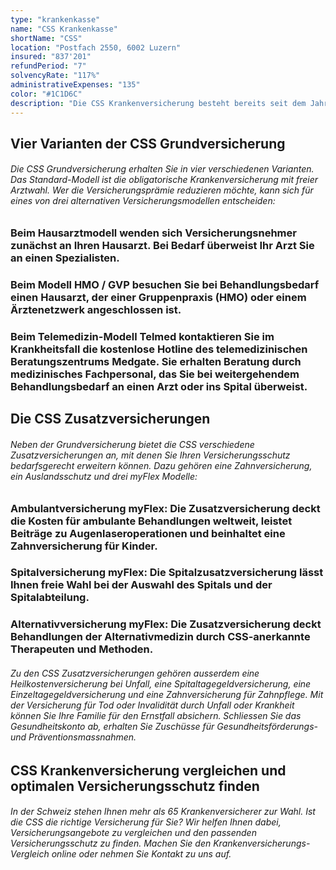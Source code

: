 ```yaml
---
type: "krankenkasse"
name: "CSS Krankenkasse"
shortName: "CSS"
location: "Postfach 2550, 6002 Luzern"
insured: "837'201"
refundPeriod: "7"
solvencyRate: "117%"
administrativeExpenses: "135"
color: "#1C1D6C"
description: "Die CSS Krankenversicherung besteht bereits seit dem Jahr 1899. Die Abkürzung steht für Christlichsoziale Krankenkasse der Schweiz. Ihren Hauptsitz hat die Versicherung in Luzern. Rund 1,34 Millionen Versicherte sind Mitglied der obligatorischen Grundversicherung. Insgesamt zählt das Unternehmen 1,7 Millionen Kunden, das jährliche Prämienvolumen beträgt 6,17 Milliarden Schweizer Franken. Zur Versicherungsgruppe gehören auch die Arcosana, die Intras und die Sanagate Krankenkasse."
---
```


## Vier Varianten der CSS Grundversicherung

###### Die CSS Grundversicherung erhalten Sie in vier verschiedenen Varianten. Das Standard-Modell ist die obligatorische Krankenversicherung mit freier Arztwahl. Wer die Versicherungsprämie reduzieren möchte, kann sich für eines von drei alternativen Versicherungsmodellen entscheiden:

### Beim Hausarztmodell wenden sich Versicherungsnehmer zunächst an Ihren Hausarzt. Bei Bedarf überweist Ihr Arzt Sie an einen Spezialisten.

### Beim Modell HMO / GVP besuchen Sie bei Behandlungsbedarf einen Hausarzt, der einer Gruppenpraxis (HMO) oder einem Ärztenetzwerk angeschlossen ist.

### Beim Telemedizin-Modell Telmed kontaktieren Sie im Krankheitsfall die kostenlose Hotline des telemedizinischen Beratungszentrums Medgate. Sie erhalten Beratung durch medizinisches Fachpersonal, das Sie bei weitergehendem Behandlungsbedarf an einen Arzt oder ins Spital überweist.

## Die CSS Zusatzversicherungen

###### Neben der Grundversicherung bietet die CSS verschiedene Zusatzversicherungen an, mit denen Sie Ihren Versicherungsschutz bedarfsgerecht erweitern können. Dazu gehören eine Zahnversicherung, ein Auslandsschutz und drei myFlex Modelle:

### Ambulantversicherung myFlex: Die Zusatzversicherung deckt die Kosten für ambulante Behandlungen weltweit, leistet Beiträge zu Augenlaseroperationen und beinhaltet eine Zahnversicherung für Kinder.

### Spitalversicherung myFlex: Die Spitalzusatzversicherung lässt Ihnen freie Wahl bei der Auswahl des Spitals und der Spitalabteilung.

### Alternativversicherung myFlex: Die Zusatzversicherung deckt Behandlungen der Alternativmedizin durch CSS-anerkannte Therapeuten und Methoden.

###### Zu den CSS Zusatzversicherungen gehören ausserdem eine Heilkostenversicherung bei Unfall, eine Spitaltagegeldversicherung, eine Einzeltagegeldversicherung und eine Zahnversicherung für Zahnpflege. Mit der Versicherung für Tod oder Invalidität durch Unfall oder Krankheit können Sie Ihre Familie für den Ernstfall absichern. Schliessen Sie das Gesundheitskonto ab, erhalten Sie Zuschüsse für Gesundheitsförderungs- und Präventionsmassnahmen.

## CSS Krankenversicherung vergleichen und optimalen Versicherungsschutz finden

###### In der Schweiz stehen Ihnen mehr als 65 Krankenversicherer zur Wahl. Ist die CSS die richtige Versicherung für Sie? Wir helfen Ihnen dabei, Versicherungsangebote zu vergleichen und den passenden Versicherungsschutz zu finden. Machen Sie den Krankenversicherungs-Vergleich online oder nehmen Sie Kontakt zu uns auf.
